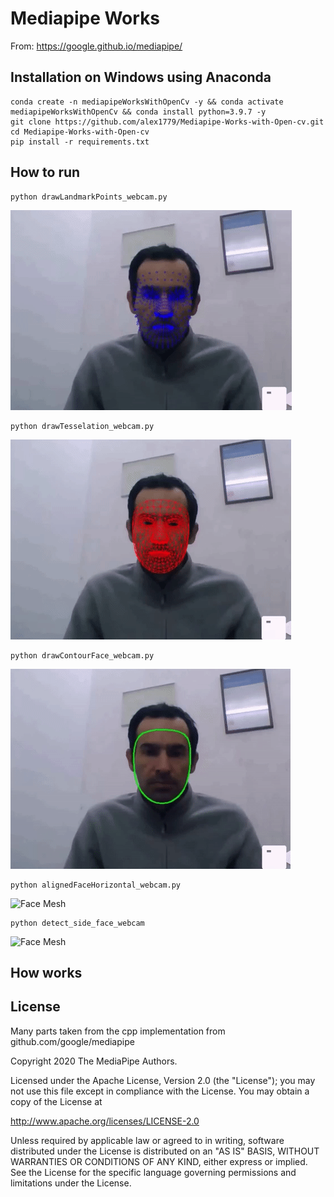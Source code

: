 # Mediapipe Works
From: https://google.github.io/mediapipe/

## Installation on Windows using Anaconda
```
conda create -n mediapipeWorksWithOpenCv -y && conda activate mediapipeWorksWithOpenCv && conda install python=3.9.7 -y
git clone https://github.com/alex1779/Mediapipe-Works-with-Open-cv.git
cd Mediapipe-Works-with-Open-cv
pip install -r requirements.txt
```

## How to run



```
python drawLandmarkPoints_webcam.py
```
 

![Face Mesh](https://github.com/alex1779/Mediapipe-Works-with-Open-cv/blob/master/imgs/01.gif)


```
python drawTesselation_webcam.py
```
 

![Face Mesh](https://github.com/alex1779/Mediapipe-Works-with-Open-cv/blob/master/imgs/02.gif)


```
python drawContourFace_webcam.py
```
 

![Face Mesh](https://github.com/alex1779/Mediapipe-Works-with-Open-cv/blob/master/imgs/03.gif)


```
python alignedFaceHorizontal_webcam.py
```
 

![Face Mesh](https://github.com/alex1779/Mediapipe-Works-with-Open-cv/blob/master/imgs/04.gif)


```
python detect_side_face_webcam
```


![Face Mesh](https://github.com/alex1779/Mediapipe-Works-with-Open-cv/blob/master/imgs/05.gif)


## How works






## License

Many parts taken from the cpp implementation from github.com/google/mediapipe

Copyright 2020 The MediaPipe Authors.

Licensed under the Apache License, Version 2.0 (the "License");
you may not use this file except in compliance with the License.
You may obtain a copy of the License at

http://www.apache.org/licenses/LICENSE-2.0

Unless required by applicable law or agreed to in writing, software
distributed under the License is distributed on an "AS IS" BASIS,
WITHOUT WARRANTIES OR CONDITIONS OF ANY KIND, either express or implied.
See the License for the specific language governing permissions and
limitations under the License.






